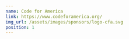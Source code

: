 ```yaml
---
name: Code for America
link: https://www.codeforamerica.org/
img_url: /assets/images/sponsors/logo-cfa.svg
position: 1
---
```

